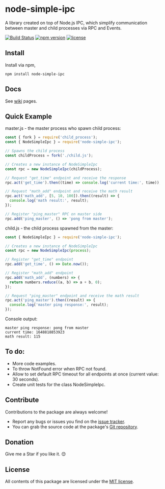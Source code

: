 # node-simple-ipc

A library created on top of Node.js IPC, which simplify communication between master and child processes via RPC and Events.

[![Build Status](https://app.travis-ci.com/OsoianMarcel/node-simple-ipc.svg?branch=main)](https://app.travis-ci.com/OsoianMarcel/node-simple-ipc)
[![npm version](https://img.shields.io/npm/v/react.svg?style=flat)](https://www.npmjs.com/package/node-simple-ipc)
[![license](https://img.shields.io/github/license/mashape/apistatus.svg)](https://github.com/OsoianMarcel/node-simple-ipc/blob/main/LICENSE)

## Install

Install via npm,

```
npm install node-simple-ipc
```

## Docs

See [wiki](https://github.com/OsoianMarcel/node-simple-ipc/wiki/NodeSimpleIpc) pages.

## Quick Example

master.js - the master process who spawn child process:

```javascript
const { fork } = require('child_process');
const { NodeSimpleIpc } = require('node-simple-ipc');

// Spawns the child process
const childProcess = fork('./child.js');

// Creates a new instance of NodeSimpleIpc
const rpc = new NodeSimpleIpc(childProcess);

// Request "get_time" endpoint and receive the response
rpc.act('get_time').then((time) => console.log('current time:', time));

// Request "math_add" endpoint and receive the math result
rpc.act('math_add', [5, 10, 100]).then((result) => {
  console.log('math result:', result);
});

// Register "ping_master" RPC on master side
rpc.add('ping_master', () => 'pong from master');
```

child.js - the child process spawned from the master:

```javascript
const { NodeSimpleIpc } = require('node-simple-ipc');

// Creates a new instance of NodeSimpleIpc
const rpc = new NodeSimpleIpc(process);

// Register "get_time" endpoint
rpc.add('get_time', () => Date.now());

// Register "math_add" endpoint
rpc.add('math_add', (numbers) => {
  return numbers.reduce((a, b) => a + b, 0);
});

// Request "ping_master" endpoint and receive the math result
rpc.act('ping_master').then((result) => {
  console.log('master ping response:', result);
});
```

Console output:

```
master ping response: pong from master
current time: 1648818853923
math result: 115
```

## To do:

- More code examples.
- To throw NotFound error when RPC not found.
- Allow to set default RPC timeout for all endpoints at once (current value: 30 seconds).
- Create unit tests for the class NodeSimpleIpc.

## Contribute

Contributions to the package are always welcome!

- Report any bugs or issues you find on the [issue tracker].
- You can grab the source code at the package's [Git repository].

## Donation

Give me a Star if you like it. 😊

## License

All contents of this package are licensed under the [MIT license].

[issue tracker]: https://github.com/OsoianMarcel/node-simple-ipc/issues
[git repository]: https://github.com/OsoianMarcel/node-simple-ipc
[mit license]: LICENSE
